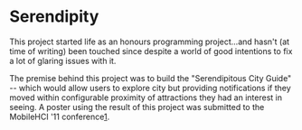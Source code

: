 Serendipity
==========
This project started life as an honours programming project...and hasn't (at time of writing) been touched since despite a world of good intentions to fix a lot of glaring issues with it.

The premise behind this project was to build the "Serendipitous City Guide" -- which would allow users to explore  city but providing notifications if they moved within configurable proximity of attractions they had an interest in seeing.
A poster using the result of this project was submitted to the MobileHCI '11 conference[1].


[1]: http://dl.acm.org/citation.cfm?id=2037460        "A mobile guide for serendipitous exploration of cities"